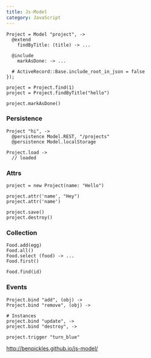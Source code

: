 ```yaml
---
title: Js-Model
category: JavaScript
---
```


    Project = Model "project", ->
      @extend
        findByTitle: (title) -> ...

      @include
        markAsDone: -> ...

      # ActiveRecord::Base.include_root_in_json = false
    });

    project = Project.find(1)
    project = Project.findByTitle("hello")

    project.markAsDone()

### Persistence

    Project "hi", ->
      @persistence Model.REST, "/projects"
      @persistence Model.localStorage

    Project.load ->
      // loaded

### Attrs

    project = new Project(name: "Hello")

    project.attr('name', "Hey")
    project.attr('name')

    project.save()
    project.destroy()

### Collection

    Food.add(egg)
    Food.all()
    Food.select (food) -> ...
    Food.first()

    Food.find(id)

### Events

    Project.bind "add", (obj) ->
    Project.bind "remove", (obj) ->

    # Instances
    project.bind "update", ->
    project.bind "destroy", ->

    project.trigger "turn_blue"

http://benpickles.github.io/js-model/
